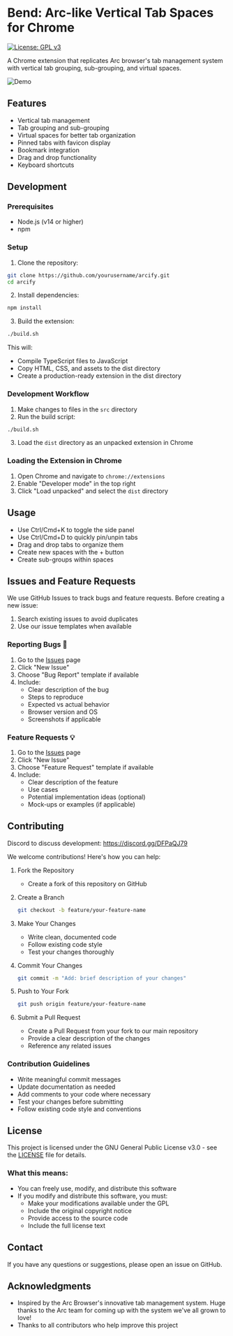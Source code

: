# Bend: Arc-like Vertical Tab Spaces for Chrome

[![License: GPL v3](https://img.shields.io/badge/License-GPLv3-blue.svg)](https://www.gnu.org/licenses/gpl-3.0)

A Chrome extension that replicates Arc browser's tab management system with vertical tab grouping, sub-grouping, and virtual spaces.

![Demo](assets/extension.gif)

## Features

- Vertical tab management
- Tab grouping and sub-grouping
- Virtual spaces for better tab organization
- Pinned tabs with favicon display
- Bookmark integration
- Drag and drop functionality
- Keyboard shortcuts

## Development

### Prerequisites

- Node.js (v14 or higher)
- npm

### Setup

1. Clone the repository:
```bash
git clone https://github.com/yourusername/arcify.git
cd arcify
```

2. Install dependencies:
```bash
npm install
```

3. Build the extension:
```bash
./build.sh
```

This will:
- Compile TypeScript files to JavaScript
- Copy HTML, CSS, and assets to the dist directory
- Create a production-ready extension in the dist directory

### Development Workflow

1. Make changes to files in the `src` directory
2. Run the build script:
```bash
./build.sh
```
3. Load the `dist` directory as an unpacked extension in Chrome

### Loading the Extension in Chrome

1. Open Chrome and navigate to `chrome://extensions`
2. Enable "Developer mode" in the top right
3. Click "Load unpacked" and select the `dist` directory

## Usage

- Use Ctrl/Cmd+K to toggle the side panel
- Use Ctrl/Cmd+D to quickly pin/unpin tabs
- Drag and drop tabs to organize them
- Create new spaces with the + button
- Create sub-groups within spaces

## Issues and Feature Requests

We use GitHub Issues to track bugs and feature requests. Before creating a new issue:

1. Search existing issues to avoid duplicates
2. Use our issue templates when available

### Reporting Bugs 🐛

1. Go to the [Issues](https://github.com/nisargkolhe/arcify/issues) page
2. Click "New Issue"
3. Choose "Bug Report" template if available
4. Include:
   - Clear description of the bug
   - Steps to reproduce
   - Expected vs actual behavior
   - Browser version and OS
   - Screenshots if applicable

### Feature Requests 💡

1. Go to the [Issues](https://github.com/nisargkolhe/arcify/issues) page
2. Click "New Issue"
3. Choose "Feature Request" template if available
4. Include:
   - Clear description of the feature
   - Use cases
   - Potential implementation ideas (optional)
   - Mock-ups or examples (if applicable)

## Contributing

Discord to discuss development: https://discord.gg/DFPaQJ79

We welcome contributions! Here's how you can help:

1. Fork the Repository
   - Create a fork of this repository on GitHub

2. Create a Branch
   ```bash
   git checkout -b feature/your-feature-name
   ```

3. Make Your Changes
   - Write clean, documented code
   - Follow existing code style
   - Test your changes thoroughly

4. Commit Your Changes
   ```bash
   git commit -m "Add: brief description of your changes"
   ```

5. Push to Your Fork
   ```bash
   git push origin feature/your-feature-name
   ```

6. Submit a Pull Request
   - Create a Pull Request from your fork to our main repository
   - Provide a clear description of the changes
   - Reference any related issues

### Contribution Guidelines

- Write meaningful commit messages
- Update documentation as needed
- Add comments to your code where necessary
- Test your changes before submitting
- Follow existing code style and conventions

## License

This project is licensed under the GNU General Public License v3.0 - see the [LICENSE](LICENSE) file for details.

### What this means:

- You can freely use, modify, and distribute this software
- If you modify and distribute this software, you must:
  - Make your modifications available under the GPL
  - Include the original copyright notice
  - Provide access to the source code
  - Include the full license text

## Contact

If you have any questions or suggestions, please open an issue on GitHub.

## Acknowledgments

- Inspired by the Arc Browser's innovative tab management system. Huge thanks to the Arc team for coming up with the system we've all grown to love!
- Thanks to all contributors who help improve this project 